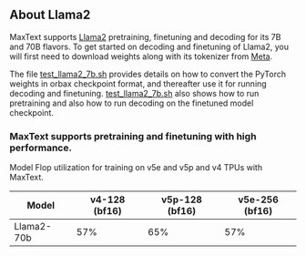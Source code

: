 <!--
 Copyright 2023 Google LLC

 Licensed under the Apache License, Version 2.0 (the "License");
 you may not use this file except in compliance with the License.
 You may obtain a copy of the License at

      https://www.apache.org/licenses/LICENSE-2.0

 Unless required by applicable law or agreed to in writing, software
 distributed under the License is distributed on an "AS IS" BASIS,
 WITHOUT WARRANTIES OR CONDITIONS OF ANY KIND, either express or implied.
 See the License for the specific language governing permissions and
 limitations under the License.
-->

## About Llama2

MaxText supports [Llama2](https://llama.meta.com/llama2) pretraining, finetuning and decoding for its 7B and 70B flavors. To get started on decoding and finetuning of Llama2, you will first need to download weights along with its tokenizer from [Meta](https://llama.meta.com/llama-downloads). 

The file [test_llama2_7b.sh](https://github.com/google/maxtext/blob/main/end_to_end/test_llama2_7b.sh) provides details on how to convert the PyTorch weights in orbax checkpoint format, and thereafter use it for running decoding and finetuning. [test_llama2_7b.sh](https://github.com/google/maxtext/blob/main/end_to_end/test_llama2_7b.sh) also shows how to run pretraining and also how to run decoding on the finetuned model checkpoint. 

### MaxText supports pretraining and finetuning with high performance.

Model Flop utilization for training on v5e and v5p and v4 TPUs with MaxText.


| Model      | v4-128 (bf16)  | v5p-128 (bf16) | v5e-256 (bf16) |
| ---------- | -------------- | -------------- | -------------- |
| Llama2-70b | 57%            | 65%            | 57%         |
